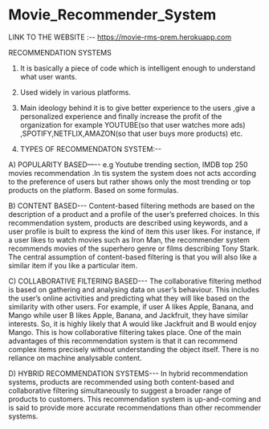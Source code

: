 # Movie_Recommender_System

LINK TO THE WEBSITE :-- https://movie-rms-prem.herokuapp.com

RECOMMENDATION SYSTEMS<br />

1)	It is basically a piece of code which is intelligent enough to understand what user wants.

2)	Used widely in various platforms.


3) Main ideology behind it is to give better experience to the  users ,give a personalized experience and finally increase the profit of the organization for example YOUTUBE(so that user watches more ads) ,SPOTIFY,NETFLIX,AMAZON(so that user buys more products) etc.

4) TYPES OF RECOMMENDATON SYSTEM:--

A) POPULARITY BASED—-- e.g Youtube trending section, IMDB top 250 movies     recommendation .In tis system the system does not  acts according to the preference of users but rather shows only the most trending or top products on the platform. Based on some formulas.

B) CONTENT BASED--- Content-based filtering methods are based on the description of a product and a profile of the user’s preferred choices. In this recommendation system, products are described using keywords, and a user profile is built to express the kind of item this user likes.
For instance, if a user likes to watch movies such as Iron Man, the recommender system recommends movies of the superhero genre or films describing Tony Stark.
The central assumption of content-based filtering is that you will also like a similar item if you like a particular item.

C) COLLABORATIVE FILTERING BASED--- The collaborative filtering method is based on gathering and analysing data on user’s behaviour. This includes the user’s online activities and predicting what they will like based on the similarity with other users.
                For example, if user A likes Apple, Banana, and Mango while user B likes Apple, Banana, and Jackfruit, they have similar interests. So, it is highly likely that A would like Jackfruit and B would enjoy Mango. This is how collaborative filtering takes place.
                           One of the main advantages of this recommendation system is that it can recommend complex items precisely without understanding the object itself. There is no reliance on machine analysable content.

D) HYBRID RECOMMENDATION SYSTEMS--- In hybrid recommendation systems, products are recommended using both content-based and collaborative filtering simultaneously to suggest a broader range of products to customers. This recommendation system is up-and-coming and is said to provide more accurate recommendations than other recommender systems.

